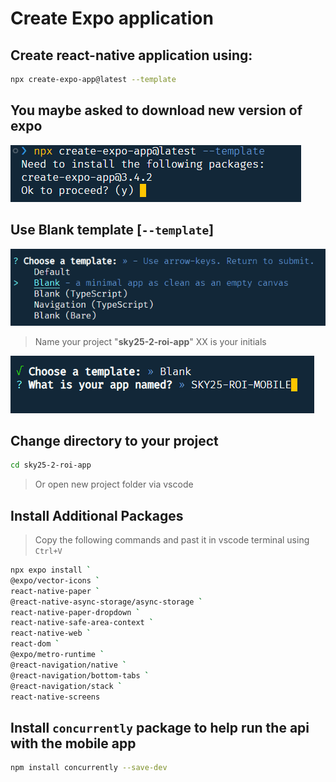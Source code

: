 # Create Expo application

## Create react-native application using:

```bash
npx create-expo-app@latest --template
```

## You maybe asked to download new version of **expo**

![a1](Images/JH_2025-06-01-20-32-06.png)

## Use **Blank** template [`--template`]

![a2](Images/JH_2025-06-01-20-33-19.png)

> Name your project "**sky25-2-roi-app**" XX is your initials

![a3](Images/JH_2025-06-01-20-34-57.png)

## Change directory to your project

```bash
cd sky25-2-roi-app
```

> Or open new project folder via vscode

## Install Additional Packages

> Copy the following commands and past it in vscode terminal using `Ctrl+V`

```bash
npx expo install `
@expo/vector-icons `
react-native-paper `
@react-native-async-storage/async-storage `
react-native-paper-dropdown `
react-native-safe-area-context `
react-native-web `
react-dom `
@expo/metro-runtime `
@react-navigation/native `
@react-navigation/bottom-tabs `
@react-navigation/stack `
react-native-screens
```

## Install `concurrently` package to help run the api with the mobile app

```bash
npm install concurrently --save-dev
```
